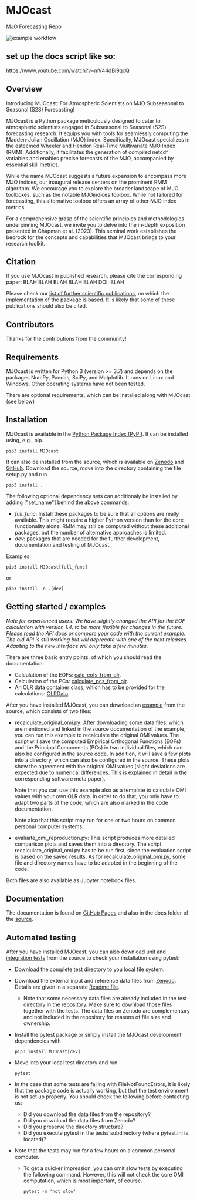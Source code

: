 # MJOcast
MJO Forecasting Repo

![example workflow](https://github.com/WillyChap/MJOcast/actions/workflows/pytest.yml/badge.svg)


## set up the docs script like so: 

https://www.youtube.com/watch?v=mV44dBi9qcQ


Overview
--------

Introducing MJOcast: For Atmospheric Scientists on MJO Subseasonal to Seasonal (S2S) Forecasting!

MJOcast is a Python package meticulously designed to cater to atmospheric scientists engaged in Subseasonal to Seasonal (S2S) forecasting research. It equips you with  tools for seamlessly computing the Madden-Julian Oscillation (MJO) index. Specifically, MJOcast specializes in the esteemed Wheeler and Hendon Real-Time Multivariate MJO Index (RMM). Additionally, it facilitates the generation of compiled netcdf variables and enables precise forecasts of the MJO, accompanied by essential skill metrics.

While the name MJOcast suggests a future expansion to encompass more MJO indices, our inaugural release centers on the prominent RMM algorithm. We encourage you to explore the broader landscape of MJO toolboxes, such as the notable MJOindices toolbox. While not tailored for forecasting, this alternative toolbox offers an array of other MJO index metrics.

For a comprehensive grasp of the scientific principles and methodologies underpinning MJOcast, we invite you to delve into the in-depth exposition presented in Chapman et al. (2023). This seminal work establishes the bedrock for the concepts and capabilities that MJOcast brings to your research toolkit.

Citation
--------
If you use MJOcast in published research, please cite the corresponding paper: BLAH BLAH BLAH BLAH BLAH DOI: BLAH

Please check our [list of further scientific publications](https://willychap.github.io/MJOcast/references.html), on which the
implementation of the package is based. It is likely that some of these publications should also be cited.

Contributors
------------
Thanks for the contributions from the community!


Requirements
------------
MJOcast is written for Python 3 (version >= 3.7) and depends on the packages NumPy, Pandas, SciPy, and Matplotlib. It runs on Linux
and Windows. Other operating systems have not been tested. 

There are optional requirements, which can be installed along with MJOcast (see below)

Installation
------------
MJOcast is available in the [Python Package Index (PyPI)](https://pypi.org/project/MJOcast/). It can be installed using, 
e.g., pip.
    
    pip3 install MJOcast
    
It can also be installed from the source, which is available on [Zenodo](http://dx.doi.org/10.5281/zenodo.3613752) and [GitHub](https://github.com/willychap/MJOcast). 
Download the source, move into the directory containing the file setup.py and run

    pip3 install .

The following optional dependency sets can additionaly be installed by adding ["set_name"] behind the above commands:
  * *full_func*: Install these packages to be sure that all options are really available. This might 
    require a higher Python version than for the core functionality alone. RMM may still be computed without these
    additional packages, but the number of alternative approaches is limited.
  * *dev*: packages that are needed for the further development, documentation and testing of MJOcast.

Examples: 

    pip3 install MJOcast[full_func]

or

    pip3 install -e .[dev]
 
Getting started / examples
--------------------------
*Note for experienced users: We have slightly changed the API for the EOF calculation with version 1.4. to be more flexible 
for changes in the future. Please read the API docs or compare your code with the current example. The old API is still
working but will deprecate with one of the next releases. Adapting to the new interface will only take a few minutes.*

There are three basic entry points, of which you should read the documentation:

* Calculation of the EOFs: [calc_eofs_from_olr](https://willychap.github.io/MJOcast/api/omi_calculator.html#MJOcast.omi.omi_calculator.calc_eofs_from_olr).
* Calculation of the PCs: [calculate_pcs_from_olr](https://willychap.github.io/MJOcast/api/omi_calculator.html#MJOcast.omi.omi_calculator.calculate_pcs_from_olr).
* An OLR data container class, which has to be provided for the calculations: [OLRData](https://willychap.github.io/MJOcast/api/olr_handling.html#MJOcast.olr_handling.OLRData)

After you have installed MJOcast, you can download an
[example](https://github.com/willychap/MJOcast/tree/master/examples/) from the source, which consists of two files: 

* recalculate_original_omi.py: After downloading some data files, which are mentioned and linked in the source
  documentation of the example, you can run this example to recalculate the original OMI values. The script will save
  the computed Empirical Orthogonal Functions (EOFs) and the Principal Components (PCs) in two individual files, which
  can also be configured in the source code. In addition, it will save a few plots into a directory, which can
  also be configured in the source. These plots show the agreement with the original OMI values (slight deviations are 
  expected due to numerical differences. This is explained in detail in the corresponding software meta paper).

  Note that you can use this example also as a template to calculate OMI values with your own OLR data. 
  In order to do that, you only have to adapt two parts of the code, which are also marked in the code documentation.

  Note also that this script may run for one or two hours on common personal computer systems.

* evaluate_omi_reproduction.py: This script produces more detailed comparison plots and saves them into a directory.
  The script recalculate_original_omi.py has to be run first, since the evaluation script is based on the saved results.
  As for recalculate_original_omi.py, some file and directory names have to be adapted in the beginning of the code.

Both files are also available as Jupyter notebook files.

Documentation
-----------------
The documentation is found on [GitHub Pages](https://willychap.github.io/MJOcast/) and also in the docs
folder of the [source](https://github.com/willychap/MJOcast/docs/).

Automated testing
-----------------
After you have installed MJOcast, you can also download
[unit and integration tests](https://github.com/cghoffmann/MJOcast/tree/master/tests/) from the source to check
your installation using pytest:

* Download the complete test directory to you local file system.

* Download the external input and reference data files from [Zenodo](https://doi.org/10.5281/zenodo.3746562). Details are given in a separate [Readme file](https://github.com/willychap/MJOcast/blob/master/tests/testdata/README). 
  * Note that some necessary data files are already included in the test directory in the repository. Make sure to download
    those files together with the tests. The data files on Zenodo are complementary and not 
    included in the repository for reasons of file size and ownership.

* Install the pytest package or simply install the MJOcast development dependencies with 

      pip3 install MJOcast[dev]

* Move into your local test directory and run

      pytest

* In the case that some tests are failing with FileNotFoundErrors, it is likely that the package code is actually working, but that the test 
  environment is not set up properly. You should check the following before contacting us:
   * Did you download the data files from the repository?
   * Did you download the data files from Zenodo?
   * Did you preserve the directory structure?
   * Did you execute pytest in the tests/ subdirectory (where pytest.ini is located)? 

* Note that the tests may run for a few hours on a common personal computer.
  * To get a quicker impression, you can omit slow tests by executing the following command. However, this will
    not check the core OMI computation, which is most important, of course.

        pytest -m 'not slow' 
